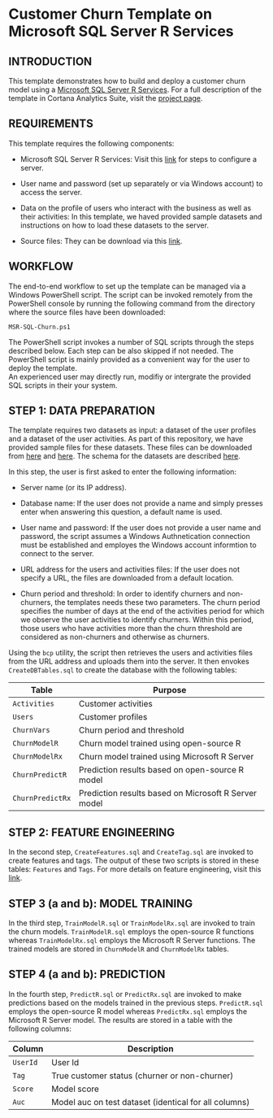 # Customer Churn Template on Microsoft SQL Server R Services

INTRODUCTION
------------

This template demonstrates how to build and deploy a customer churn model using a [Microsoft SQL Server R Services](https://msdn.microsoft.com/en-us/library/mt604845.aspx). For a full description of the template in Cortana Analytics Suite, visit the [project page](http://gallery.cortanaanalytics.com/Collection/Retail-Customer-Churn-Prediction-Template-1).


REQUIREMENTS
------------

This template requires the following components:

 * Microsoft SQL Server R Services: Visit this [link](https://msdn.microsoft.com/en-us/library/mt604885.aspx) for steps to configure a server.
 
 * User name and password (set up separately or via Windows account) to access the server.
 
 * Data on the profile of users who interact with the business as well as their activities: In this template, we haved provided sample datasets and instructions on how to load these datasets to the server.
 
 * Source files: They can be download via this [link](https://github.com/Azure/Azure-MachineLearning-DataScience-Private/tree/master/Misc/SQL_RRE_Templates/Churn).
 
 
WORKFLOW
-------------------

The end-to-end workflow to set up the template can be managed via a Windows PowerShell script. The script can be invoked remotely from the PowerShell console by running the following command from the directory where the source files have been downloaded:

	MSR-SQL-Churn.ps1

The PowerShell script invokes a number of SQL scripts through the steps described below. Each step can be also skipped if not needed. The PowerShell script is mainly provided as a convenient way for the user to deploy the template.   
An experienced user may directly run, modifiy or intergrate the provided SQL scripts in their your system.    

   
STEP 1: DATA PREPARATION
------------------------

The template requires two datasets as input: a dataset of the user profiles and a dataset of the user activities. As part of this repository, we have provided sample files for these datasets. 
These files can be downloaded from [here](http://azuremlsamples.azureml.net/templatedata/RetailChurn_ActivityInfoData.csv) and [here](http://azuremlsamples.azureml.net/templatedata/RetailChurn_UserInfoData.csv).
The schema for the datasets are described [here](http://gallery.cortanaanalytics.com/Experiment/Retail-Churn-Template-Step-1-of-4-tagging-data-1).

In this step, the user is first asked to enter the following information:

 * Server name (or its IP address).
 
 * Database name: If the user does not provide a name and simply presses enter when answering this question, a default name is used. 
 
 * User name and password: If the user does not provide a user name and password, the script assumes a Windows Authnetication connection must be established and employes the Windows account informtion to connect to the server.     

 * URL address for the users and activities files: If the user does not specify a URL, the files are downloaded from a default location.

 * Churn period and threshold: In order to identify churners and non-churners, the templates needs these two parameters. The churn period specifies the number of days at the end of the activities period for which we observe the user 
activities to identify churners. Within this period, those users who have activities more than the churn threshold are considered as non-churners and otherwise as churners. 
 
Using the `bcp` utility, the script then retrieves the users and activities files from the URL address and uploads them into the server. It then envokes `CreateDBTables.sql` to create the database with the following tables: 
  
|            Table         |          Purpose             |
|------------------------------|-------------------------------|
| `Activities` | Customer activities   |
| `Users`             | Customer profiles               |
| `ChurnVars`           | Churn period and threshold|
| `ChurnModelR`           | Churn model trained using open-source R|
| `ChurnModelRx`           | Churn model trained using Microsoft R Server|
| `ChurnPredictR`           | Prediction results based on open-source R model|
| `ChurnPredictRx`           | Prediction results based on Microsoft R Server model|

STEP 2: FEATURE ENGINEERING
---------------------------

In the second step, `CreateFeatures.sql` and `CreateTag.sql` are invoked to create features and tags. The output of these two scripts is stored in these tables: `Features` and `Tags`. For more details on feature engineering, visit this [link](http://gallery.cortanaanalytics.com/Collection/Retail-Customer-Churn-Prediction-Template-1).

STEP 3 (a and b): MODEL TRAINING
------------------------------

In the third step, `TrainModelR.sql` or `TrainModelRx.sql` are invoked to train the churn models. `TrainModelR.sql` employs the open-source R functions whereas `TrainModelRx.sql` employs the Microsoft R Server functions. 
The trained models are stored in `ChurnModelR` and `ChurnModelRx` tables.

STEP 4 (a and b): PREDICTION
----------------------------------

In the fourth step, `PredictR.sql` or `PredictRx.sql` are invoked to make predictions based on the models trained in the previous steps. `PredictR.sql` employs the open-source R model whereas `PredictRx.sql` employs the Microsoft R Server model. 
The results are stored in a table with the following columns:

|            Column          |          Description            |
|------------------------------|-------------------------------|
| `UserId` | User Id    |
| `Tag`              | True customer status (churner or non-churner)               |
| `Score`          | Model score |
| `Auc`          | Model auc on test dataset (identical for all columns) |